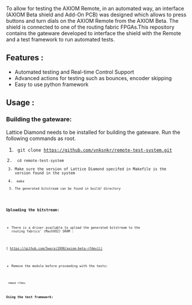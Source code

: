 To allow for testing the AXIOM Remote, in an automated way, an interface (AXIOM Beta shield and Add-On PCB) was designed which allows to press buttons and turn dials on the AXIOM Remote from the AXIOM Beta. The shield is connected to one of the routing fabric FPGAs.This repository contains the gateware developed to interface the shield with the Remote and a test framework to run automated tests.

## Features :

* Automated testing and Real-time Control Support
* Advanced actions for testing such as bounces, encoder skipping
* Easy to use python framework

## Usage :

### Building the gateware:

Lattice Diamond needs to be installed for building the gateware. Run the following commands as root.

1. <code> git clone https://github.com/vnksnkr/remote-test-system.git
2. <code> cd remote-test-system
3. Make sure the version of Lattice Diamond specifed in Makefile is the version found in the system
4. <code> make
5. The generated bitstream can be found in build/ directory

### Uploading the bitstream:

* There is a driver available to upload the generated bitstream to the  routing fabrics' (MachXO2) SRAM :

[   https://github.com/Swaraj1998/axiom-beta-rfdev]()

* Remove the module before proceeding with the tests:

<code> rmmod rfdev

### Using the test framework:
